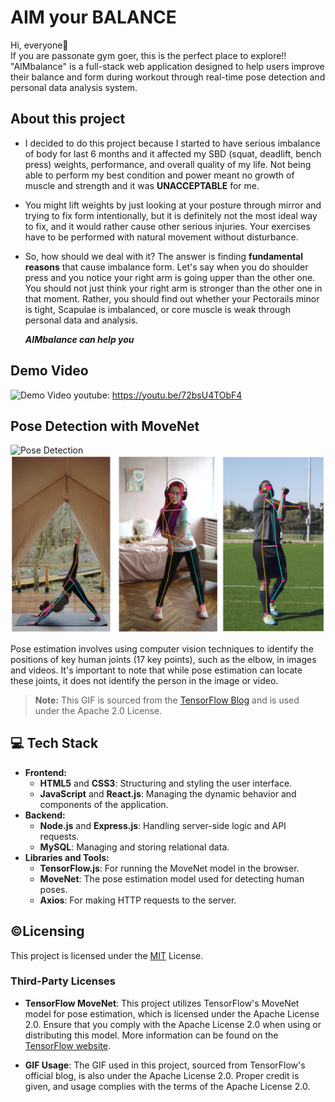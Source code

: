 
# AIM your BALANCE

Hi, everyone👋 \
If you are passonate gym goer, this is the perfect place to explore!!\
"AIMbalance" is a full-stack web application designed to help users improve their balance and form during workout through real-time pose detection and personal data analysis system.

## About this project
* I decided to do this project because I started to have serious imbalance of body for last 6 months and it affected my SBD (squat, deadlift, bench press) weights, performance, and overall quality of my life. Not being able to perform my best condition and power meant no growth of muscle and strength and it was **UNACCEPTABLE** for me.

* You might lift weights by just looking at your posture through mirror and trying to fix form intentionally, but it is definitely not the most ideal way to fix, and it would rather cause other serious injuries. Your exercises have to be performed with natural movement without disturbance. 
* So, how should we deal with it? The answer is finding **fundamental reasons** that cause imbalance form. Let's say when you do shoulder press and you notice your right arm is going upper than the other one. You should not just think your right arm is stronger than the other one in that moment. Rather, you should find out whether your Pectorails minor is tight, Scapulae is imbalanced, or core muscle is weak through personal data and analysis.

    ***AIMbalance can help you***

## Demo Video
![Demo Video](./src/Assets/demoImage.png)
youtube: https://youtu.be/72bsU4TObF4

## Pose Detection with MoveNet

![Pose Detection](./src/Assets/movenet-image.gif)
![Pose Detection2](./src/Assets/movenet-image2.jpeg)

Pose estimation involves using computer vision techniques to identify the positions of key human joints (17 key points), such as the elbow, in images and videos. It's important to note that while pose estimation can locate these joints, it does not identify the person in the image or video.
> **Note:** This GIF is sourced from the [TensorFlow Blog](https://blog.tensorflow.org/2021/05/next-generation-pose-detection-with-movenet-and-tensorflowjs.html) and is used under the Apache 2.0 License.



## 💻 Tech Stack

- **Frontend:**
  - **HTML5** and **CSS3**: Structuring and styling the user interface.
  - **JavaScript** and **React.js**: Managing the dynamic behavior and components of the application.
- **Backend:**
  - **Node.js** and **Express.js**: Handling server-side logic and API requests.
  - **MySQL**: Managing and storing relational data.
- **Libraries and Tools:**
  - **TensorFlow.js**: For running the MoveNet model in the browser.
  - **MoveNet**: The pose estimation model used for detecting human poses.
  - **Axios**: For making HTTP requests to the server.

## ©️Licensing
This project is licensed under the [MIT](https://choosealicense.com/licenses/mit/) License.

### Third-Party Licenses

- **TensorFlow MoveNet**: This project utilizes TensorFlow's MoveNet model for pose estimation, which is licensed under the Apache License 2.0. Ensure that you comply with the Apache License 2.0 when using or distributing this model. More information can be found on the [TensorFlow website](https://www.tensorflow.org/lite/examples/pose_estimation/overview).

- **GIF Usage**: The GIF used in this project, sourced from TensorFlow's official blog, is also under the Apache License 2.0. Proper credit is given, and usage complies with the terms of the Apache License 2.0.

